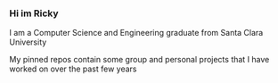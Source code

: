 ### Hi im Ricky
I am a Computer Science and Engineering graduate from Santa Clara University

My pinned repos contain some group and personal projects that I have worked on over the past few years

